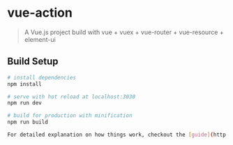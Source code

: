 # vue-action

> A Vue.js project
build with vue + vuex + vue-router + vue-resource + element-ui

## Build Setup

``` bash
# install dependencies
npm install

# serve with hot reload at localhost:3030
npm run dev

# build for production with minification
npm run build

For detailed explanation on how things work, checkout the [guide](http://vuejs-templates.github.io/webpack/) and [docs for vue-loader](http://vuejs.github.io/vue-loader).
